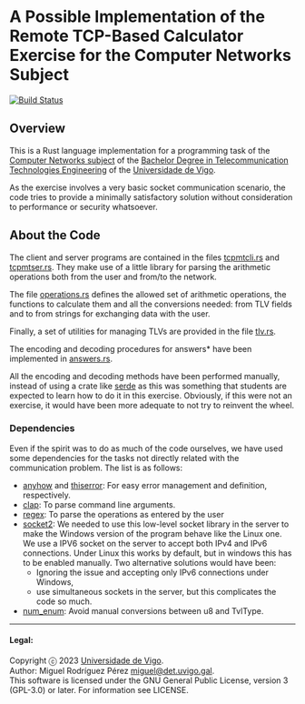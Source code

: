 # A Possible Implementation of the Remote TCP-Based Calculator Exercise for the Computer Networks Subject

[![Build Status](https://github.com/RedesdeOrdenadores/tcpmt-2022-2023/actions/workflows/build.yml/badge.svg)](https://github.com/RedesdeOrdenadores/tcpmt-2022-2023/actions/workflows/build.yml)

## Overview

This is a Rust language implementation for a programming task of the [Computer
Networks subject][CN] of the [Bachelor Degree in Telecommunication Technologies
Engineering][BTTE] of the [Universidade de Vigo][uvigo].

As the exercise involves a very basic socket communication scenario, the code
tries to provide a minimally satisfactory solution without consideration to
performance or security whatsoever.

## About the Code

The client and server programs are contained in the files
[tcpmtcli.rs](src/bin/tcpmtcli.rs) and [tcpmtser.rs](src/bin/tcpmtser.rs). They make
use of a little library for parsing the arithmetic operations both from the user
and from/to the network.

The file [operations.rs](src/operation.rs) defines the allowed set of arithmetic
operations, the functions to calculate them and all the conversions needed: from
TLV fields and to from strings for exchanging data with the user.

Finally, a set of utilities for managing TLVs are provided in the file
[tlv.rs](src/tlv.rs).

The encoding and decoding procedures for answers* have been implemented in
[answers.rs](src/answer.rs).

All the encoding and decoding methods have been performed manually, instead of
using a crate like [serde][serde] as this was something that students are
expected to learn how to do it in this exercise. Obviously, if this were not an
exercise, it would have been more adequate to not try to reinvent the wheel.

### Dependencies

Even if the spirit was to do as much of the code ourselves, we have used some
dependencies for the tasks not directly related with the communication problem.
The list is as follows:

* [anyhow][anyhow] and [thiserror][thiserror]: For easy error management and
      definition, respectively.
* [clap][clap]: To parse command line arguments.
* [regex][regex]: To parse the operations as entered by the user
* [socket2][socket2]: We needed to use this low-level socket library in the
      server to make the Windows version of the program behave like the Linux
      one. We use a IPV6 socket on the server to accept both IPv4 and IPv6
      connections. Under Linux this works by default, but in windows this has to
      be enabled manually. Two alternative solutions would have been:
  * Ignoring the issue and accepting only IPv6 connections under Windows,
  * use simultaneous sockets in the server, but this complicates the code so much.
* [num_enum][num_enum]: Avoid manual conversions between u8 and TvlType.

---
#### Legal:
Copyright ⓒ 2023 [Universidade de Vigo][uvigo].<br>
Author: Miguel Rodríguez Pérez <miguel@det.uvigo.gal>.<br>
This software is licensed under the GNU General Public License, version 3 (GPL-3.0) or later. For information see LICENSE.

[uvigo]: https://www.uvigo.gal/
[BTTE]: https://teleco.uvigo.es/estudos/graos/bachelor-degree-in-telecommunication-technologies-engineering/
[CN]: https://secretaria.uvigo.gal/docnet-nuevo/guia_docent/index.php?centre=305&ensenyament=V05G306V01&assignatura=V05G306V01210&idioma=eng
[serde]: https://serde.rs/
[anyhow]: https://crates.io/crates/anyhow
[thiserror]: https://crates.io/crates/thiserror
[socket2]: https://crates.io/crates/socket2
[regex]: https://crates.io/crates/regex
[clap]: https://crates.io/crates/regex
[num_enum]: https://crates.io/crates/num_enum
